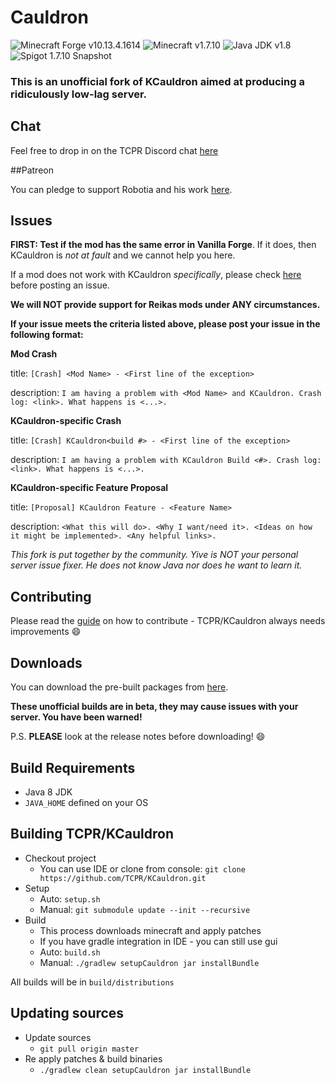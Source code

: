 # Cauldron 

![Minecraft Forge v10.13.4.1614][forge]
![Minecraft v1.7.10][mc]
![Java JDK v1.8][java]
![Spigot 1.7.10 Snapshot ][spigot]

### This is an unofficial fork of KCauldron aimed at producing a ridiculously low-lag server.

## Chat

Feel free to drop in on the TCPR Discord chat [here](https://discord.gg/0VmBoNh2sE2t5yKh)

##Patreon

You can pledge to support Robotia and his work [here](https://www.patreon.com/robotia).
## Issues

**FIRST: Test if the mod has the same error in Vanilla Forge**. If it does, then KCauldron is *not at fault* and we cannot help you here.

If a mod does not work with KCauldron *specifically*, please check [here](https://github.com/TCPR/Fixes) before posting an issue.

**We will NOT provide support for Reikas mods under ANY circumstances.**

**If your issue meets the criteria listed above, please post your issue in the following format:**

**Mod Crash**

title: `[Crash] <Mod Name> - <First line of the exception>`

description:
`I am having a problem with <Mod Name> and KCauldron. Crash log: <link>. What happens is <...>.`

**KCauldron-specific Crash**

title: `[Crash] KCauldron<build #> - <First line of the exception>`

description:
`I am having a problem with KCauldron Build <#>. Crash log: <link>. What happens is <...>.`

**KCauldron-specific Feature Proposal**

title: `[Proposal] KCauldron Feature - <Feature Name>`

description:
`<What this will do>. <Why I want/need it>. <Ideas on how it might be implemented>. <Any helpful links>.`

*This fork is put together by the community.  Yive is NOT your personal server issue fixer. He does not know Java nor does he want to learn it.*

## Contributing

Please read the [guide](https://github.com/TCPR/KCauldron/blob/master/CONTRIBUTING.md) on how to contribute - TCPR/KCauldron always needs improvements :smile: 

## Downloads
You can download the pre-built packages from [here](https://github.com/TCPR/KCauldron/releases). 

**These unofficial builds are in beta, they may cause issues with your server. You have been warned!**

P.S. **PLEASE** look at the release notes before downloading! :smile:


## Build Requirements
* Java 8 JDK
* `JAVA_HOME` defined on your OS

## Building TCPR/KCauldron
* Checkout project
  * You can use IDE or clone from console:
  `git clone https://github.com/TCPR/KCauldron.git`
* Setup
  * Auto: `setup.sh`
  * Manual:
  `git submodule update --init --recursive`
* Build
  * This process downloads minecraft and apply patches
  * If you have gradle integration in IDE - you can still use gui
  * Auto: `build.sh`
  * Manual:
  `./gradlew setupCauldron jar installBundle`

All builds will be in `build/distributions`
  
## Updating sources
* Update sources
  * `git pull origin master`
* Re apply patches & build binaries
  * `./gradlew clean setupCauldron jar installBundle`

[forge]: https://img.shields.io/badge/Minecraft%20Forge-v10.13.4.1614-green.svg "Minecraft Forge v10.13.4.1614"
[mc]: https://img.shields.io/badge/Minecraft-v1.7.10-green.svg "Minecraft 1.7.10"
[java]: https://img.shields.io/badge/Java%20JDK-v1.8-blue.svg "Java JDK 8"
[spigot]: https://img.shields.io/badge/Spigot-v1.7.10--R0.1--SNAPSHOT-lightgrey.svg "Spigot R0.1 Snapshot"
